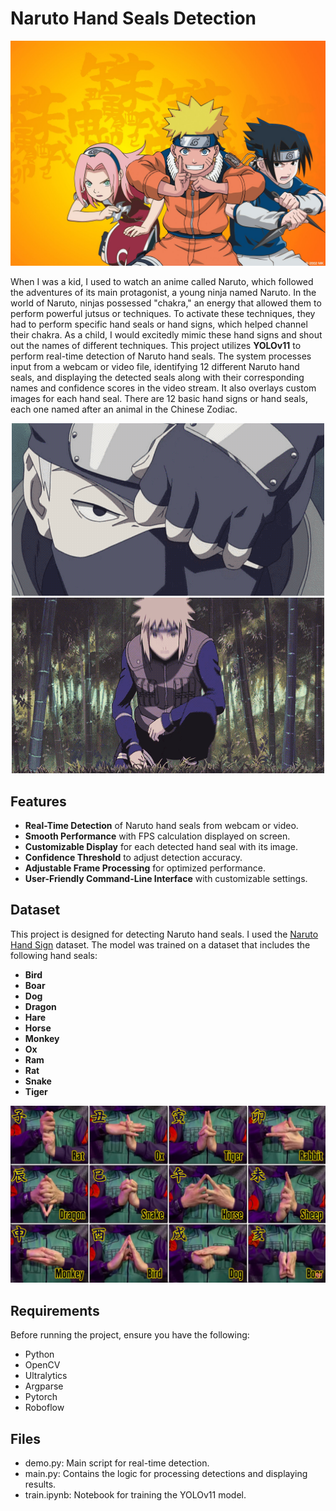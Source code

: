 # Naruto Hand Seals Detection


<img src="https://github.com/Jannat-Javed/Naruto-Hand-Seals-Detection/blob/main/pics/team%207.jpg" alt="team 7" width="600"/>

When I was a kid, I used to watch an anime called Naruto, which followed the adventures of its main protagonist, a young ninja named Naruto. In the world of Naruto, ninjas possessed "chakra," an energy that allowed them to perform powerful jutsus or techniques. To activate these techniques, they had to perform specific hand seals or hand signs, which helped channel their chakra. As a child, I would excitedly mimic these hand signs and shout out the names of different techniques.
This project utilizes **YOLOv11** to perform real-time detection of Naruto hand seals. The system processes input from a webcam or video file, identifying 12 different Naruto hand seals, and displaying the detected seals along with their corresponding names and confidence scores in the video stream. It also overlays custom images for each hand seal.
There are 12 basic hand signs or hand seals, each one named after an animal in the Chinese Zodiac.

<p align="center">
  <img src="https://github.com/Jannat-Javed/Naruto-Hand-Seals-Detection/blob/main/pics/Kakashi.gif" alt="GIF 1" width="500"/>
  <img src="https://github.com/Jannat-Javed/Naruto-Hand-Seals-Detection/blob/main/pics/Minato.gif" alt="GIF 2" width="500"/>
</p>



## Features

- **Real-Time Detection** of Naruto hand seals from webcam or video.
- **Smooth Performance** with FPS calculation displayed on screen.
- **Customizable Display** for each detected hand seal with its image.
- **Confidence Threshold** to adjust detection accuracy.
- **Adjustable Frame Processing** for optimized performance.
- **User-Friendly Command-Line Interface** with customizable settings.

## Dataset
This project is designed for detecting Naruto hand seals. I used the [Naruto Hand Sign](https://www.kaggle.com/datasets/vikranthkanumuru/naruto-hand-sign-dataset) dataset.
The model was trained on a dataset that includes the following hand seals:

- **Bird**
- **Boar**
- **Dog**
- **Dragon**
- **Hare**
- **Horse**
- **Monkey**
- **Ox**
- **Ram**
- **Rat**
- **Snake**
- **Tiger**

<img src="https://github.com/Jannat-Javed/Naruto-Hand-Seals-Detection/blob/main/pics/hand%20seals.png" alt="hand seals" width="600"/>


## Requirements

Before running the project, ensure you have the following:

- Python 
- OpenCV
- Ultralytics 
- Argparse
- Pytorch
- Roboflow


## Files
 - demo.py: Main script for real-time detection.
- main.py: Contains the logic for processing detections and displaying results.
- train.ipynb: Notebook for training the YOLOv11 model.




